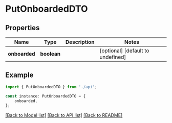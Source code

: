 # PutOnboardedDTO


## Properties

Name | Type | Description | Notes
------------ | ------------- | ------------- | -------------
**onboarded** | **boolean** |  | [optional] [default to undefined]

## Example

```typescript
import { PutOnboardedDTO } from './api';

const instance: PutOnboardedDTO = {
    onboarded,
};
```

[[Back to Model list]](../README.md#documentation-for-models) [[Back to API list]](../README.md#documentation-for-api-endpoints) [[Back to README]](../README.md)
